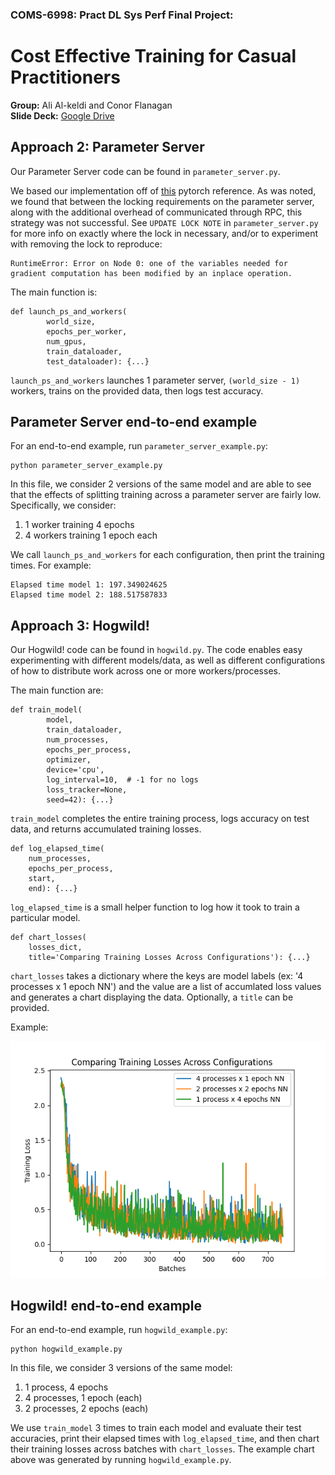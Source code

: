 ### COMS-6998: Pract DL Sys Perf Final Project:
# Cost Effective Training for Casual Practitioners

**Group:** Ali Al-keldi and Conor Flanagan  
**Slide Deck:** [Google Drive](https://docs.google.com/presentation/d/1RB412bl672gIyrJXVMs1iijhJa7x8duf3cUQWq8UoHw/edit#slide=id.p)


## Approach 2: Parameter Server
Our Parameter Server code can be found in `parameter_server.py`.

We based our implementation off of [this](https://pytorch.org/tutorials/intermediate/rpc_param_server_tutorial.html) pytorch reference. As was noted, we found that between the locking requirements on the parameter server, along with the additional overhead of communicated through RPC, this strategy was not successful. See `UPDATE LOCK NOTE` in `parameter_server.py` for more info on exactly where the lock in necessary, and/or to experiment with removing the lock to reproduce:

```
RuntimeError: Error on Node 0: one of the variables needed for gradient computation has been modified by an inplace operation.
```

The main function is:

```
def launch_ps_and_workers(
        world_size,
        epochs_per_worker,
        num_gpus,
        train_dataloader,
        test_dataloader): {...}
```
`launch_ps_and_workers` launches 1 parameter server, `(world_size - 1)` workers, trains on the provided data, then logs test accuracy.

## Parameter Server end-to-end example
For an end-to-end example, run `parameter_server_example.py`:
```
python parameter_server_example.py
```

In this file, we consider 2 versions of the same model and are able to see that the effects of splitting training across a parameter server are fairly low. Specifically, we consider:

1. 1 worker training 4 epochs
2. 4 workers training 1 epoch each

We call `launch_ps_and_workers` for each configuration, then print the training times. For example:

```
Elapsed time model 1: 197.349024625
Elapsed time model 2: 188.517587833
```

## Approach 3: Hogwild!
Our Hogwild! code can be found in `hogwild.py`. The code enables easy experimenting with different models/data, as well as different configurations of how to distribute work across one or more workers/processes.

The main function are:

```
def train_model(
        model,
        train_dataloader,
        num_processes,
        epochs_per_process,
        optimizer,
        device='cpu',
        log_interval=10,  # -1 for no logs
        loss_tracker=None,
        seed=42): {...}
```
`train_model` completes the entire training process, logs accuracy on test data, and returns accumulated training losses.
```
def log_elapsed_time(
    num_processes,
    epochs_per_process,
    start,
    end): {...}
```
`log_elapsed_time` is a small helper function to log how it took to train a particular model.

```
def chart_losses(
    losses_dict,
    title='Comparing Training Losses Across Configurations'): {...}
```
`chart_losses` takes a dictionary where the keys are model labels (ex: '4 processes x 1 epoch NN') and the value are a list of accumlated loss values and generates a chart displaying the data. Optionally, a `title` can be provided.

Example:

![chart](chart_losses_example.png)

## Hogwild! end-to-end example
For an end-to-end example, run `hogwild_example.py`:
```
python hogwild_example.py
```

In this file, we consider 3 versions of the same model:
1. 1 process, 4 epochs
2. 4 processes, 1 epoch (each)
3. 2 processes, 2 epochs (each)

We use `train_model` 3 times to train each model and evaluate their test accuracies, print their elapsed times with `log_elapsed_time`, and then chart their training losses across batches with `chart_losses`. The example chart above was generated by running `hogwild_example.py`.